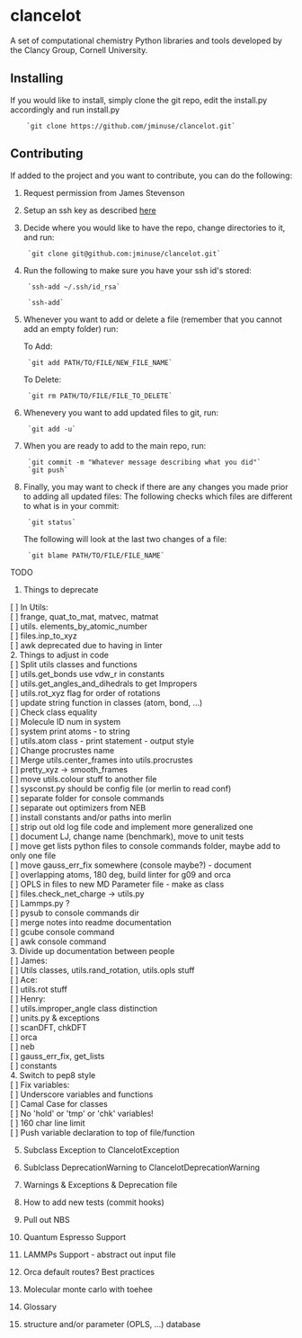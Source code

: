 # clancelot
A set of computational chemistry Python libraries and tools developed by the Clancy Group, Cornell University.

## Installing
If you would like to install, simply clone the git repo, edit the install.py accordingly and run install.py

		`git clone https://github.com/jminuse/clancelot.git`

## Contributing
If added to the project and you want to contribute, you can do the following:

1. Request permission from James Stevenson
2. Setup an ssh key as described [here](https://help.github.com/articles/generating-ssh-keys/)
3. Decide where you would like to have the repo, change directories to it, and run:

		`git clone git@github.com:jminuse/clancelot.git`
4. Run the following to make sure you have your ssh id's stored:

		`ssh-add ~/.ssh/id_rsa`

		`ssh-add`
5. Whenever you want to add or delete a file (remember that you cannot add an empty folder) run:

	To Add:

		`git add PATH/TO/FILE/NEW_FILE_NAME`
	To Delete:

		`git rm PATH/TO/FILE/FILE_TO_DELETE`
6. Whenevery you want to add updated files to git, run:

		`git add -u`
7. When you are ready to add to the main repo, run:

		`git commit -m "Whatever message describing what you did"`
		`git push`
8. Finally, you may want to check if there are any changes you made prior to adding all updated files:
	The following checks which files are different to what is in your commit:
	
		`git status`
	The following will look at the last two changes of a file:
	
		`git blame PATH/TO/FILE/FILE_NAME`


TODO

1. Things to deprecate  

  [ ] In Utils:  
  	[ ] frange, quat_to_mat, matvec, matmat  
  	[ ] utils. elements_by_atomic_number  
  	[ ] files.inp_to_xyz  
  [ ] awk deprecated due to having in linter  
2. Things to adjust in code  
  [ ] Split utils classes and functions  
  [ ] utils.get_bonds use vdw_r in constants  
  [ ] utils.get_angles_and_dihedrals to get Impropers  
  [ ] utils.rot_xyz flag for order of rotations  
  [ ] update string function in classes (atom, bond, ...)  
  [ ] Check class equality  
  [ ] Molecule ID num in system  
  [ ] system print atoms - to string  
  [ ] utils.atom class - print statement - output style  
  [ ] Change procrustes name  
  [ ] Merge utils.center_frames into utils.procrustes  
  [ ] pretty_xyz -> smooth_frames  
  [ ] move utils.colour stuff to another file  
  [ ] sysconst.py should be config file (or merlin to read conf)  
  [ ] separate folder for console commands  
  [ ] separate out optimizers from NEB  
  [ ] install constants and/or paths into merlin  
  [ ] strip out old log file code and implement more generalized one  
  [ ] document LJ, change name (benchmark), move to unit tests  
  [ ] move get lists python files to console commands folder, maybe add to only one file  
  [ ] move gauss_err_fix somewhere (console maybe?) - document  
  [ ] overlapping atoms, 180 deg, build linter for g09 and orca  
  [ ] OPLS in files to new MD Parameter file - make as class  
  [ ] files.check_net_charge -> utils.py  
  [ ] Lammps.py ?  
  [ ] pysub to console commands dir  
  [ ] merge notes into readme documentation  
  [ ] gcube console command  
  [ ] awk console command  
3. Divide up documentation between people  
  [ ] James:  
  	[ ] Utils classes, utils.rand_rotation, utils.opls stuff  
  [ ] Ace:  
  	[ ] utils.rot stuff  
  [ ] Henry:  
  	[ ] utils.improper_angle class distinction  
  	[ ] units.py & exceptions  
  	[ ] scanDFT, chkDFT  
  	[ ] orca  
  	[ ] neb  
  	[ ] gauss_err_fix, get_lists  
  	[ ] constants  
4. Switch to pep8 style  
  [ ] Fix variables:  
  	[ ] Underscore variables and functions  
  	[ ] Camal Case for classes  
  	[ ] No 'hold' or 'tmp' or 'chk' variables!  
  [ ] 160 char line limit  
  [ ] Push variable declaration to top of file/function  
  
5. Subclass Exception to ClancelotException  
6. Sublclass DeprecationWarning to ClancelotDeprecationWarning  
7. Warnings & Exceptions & Deprecation file  
  
8. How to add new tests (commit hooks)  
9. Pull out NBS  
  
10. Quantum Espresso Support  
11. LAMMPs Support - abstract out input file  
12. Orca default routes? Best practices  
13. Molecular monte carlo with toehee  
  
14. Glossary  
15. structure and/or parameter (OPLS, ...) database  
